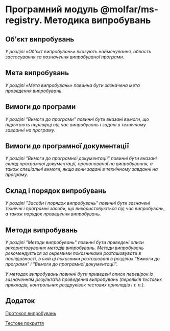 # Програмний модуль @molfar/ms-registry. Методика випробувань

## Об'єкт випробувань

*У розділі «Об'єкт випробувань» вказують найменування, область застосування та позначення випробуваної програми.*

## Мета випробувань

*У розділі «Мета випробувань» повинна бути зазначена мета проведення випробувань.*

## Вимоги до програми

*У розділі "Вимоги до програми" повинні бути вказані вимоги, що підлягають перевірці під час випробувань і задані в технічному завданні на програму.*

## Вимоги до програмної документації

*У розділі "Вимоги до програмної документації" повинні бути вказані склад програмної документації, пропонованої на випробування, а також спеціальні вимоги, якщо вони задані в технічному завданні на програму.*

## Склад і порядок випробувань

*У розділі "Засоби і порядок випробувань" повинні бути зазначені технічні і програмні засоби, що використовуються під час випробувань, а також порядок проведення випробувань.*

## Методи випробувань

*У розділі "Методи випробувань" повинні бути приведені описи використовуваних методів випробувань. Методи випробувань рекомендується за окремими показниками розташовувати в послідовності, в якій ці показники розташовані в розділах "Вимоги до програми" і "Вимоги до програмної документації".*

*У методах випробувань повинні бути приведені описи перевірок із зазначенням результатів проведення випробувань (переліків тестових прикладів, контрольних роздруківок тестових прикладів і т. п.).*

## Додаток

<a href="../testReport/test-report.html" target="blank">Протокол випробувань</a>

<a href="../coverage/lcov-report/index.html" target="blank">Тестове покриття</a>